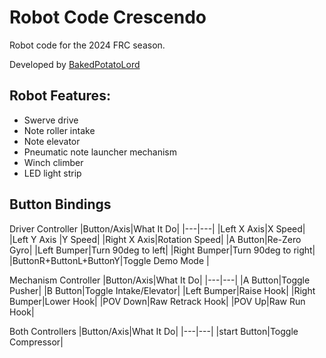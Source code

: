 # Robot Code Crescendo 

Robot code for the 2024 FRC season. 

Developed by [BakedPotatoLord](https://github.com/bakedpotatolord)

## Robot Features:
- Swerve drive
- Note roller intake
- Note elevator
- Pneumatic note launcher mechanism
- Winch climber
- LED light strip

## Button Bindings

Driver Controller
|Button/Axis|What It Do|
|---|---|
|Left X Axis|X Speed|
|Left Y Axis |Y Speed|
|Right X Axis|Rotation Speed|
|A Button|Re-Zero Gyro|
|Left Bumper|Turn 90deg to left|
|Right Bumper|Turn 90deg to right|
|ButtonR+ButtonL+ButtonY|Toggle Demo Mode |

Mechanism Controller
|Button/Axis|What It Do|
|---|---|
|A Button|Toggle Pusher|
|B Button|Toggle Intake/Elevator|
|Left Bumper|Raise Hook|
|Right Bumper|Lower Hook|
|POV Down|Raw Retrack Hook|
|POV Up|Raw Run Hook|

Both Controllers
|Button/Axis|What It Do|
|---|---|
|start Button|Toggle Compressor|
